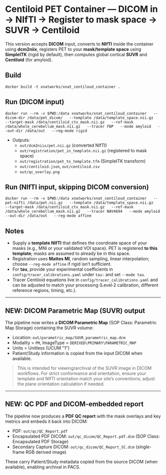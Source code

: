 # Centiloid PET Container — DICOM in → NIfTI → Register to mask space → SUVR → Centiloid

This version accepts **DICOM** input, converts to **NIfTI** inside the container using **dcm2niix**, registers PET to your **mask/template space** using **SimpleITK** (rigid by default), then computes global cortical **SUVR** and **Centiloid** (for amyloid).

## Build
```
docker build -t xnatworks/xnat_centiloud_container .
```

## Run (DICOM input)
```
docker run --rm -v $PWD:/data xnatworks/xnat_centiloud_container   --dicom-dir /data/pet_dicom/   --template /data/template_space.nii.gz   --target-mask /data/centiloid_ctx_mask.nii.gz   --ref-mask /data/whole_cerebellum_mask.nii.gz   --tracer FBP   --mode amyloid   --out-dir /data/out   --reg-mode rigid
```
- Outputs:
  - `out/dcm2niix/pet.nii.gz` (converted NIfTI)
  - `out/registration/pet_in_template.nii.gz` (registered to mask space)
  - `out/registration/pet_to_template.tfm` (SimpleITK transform)
  - `out/centiloid.json`, `out/centiloid.csv`
  - `out/qc_overlay.png`

## Run (NIfTI input, skipping DICOM conversion)
```
docker run --rm -v $PWD:/data xnatworks/xnat_centiloud_container   --pet-nifti /data/pet.nii.gz   --template /data/template_space.nii.gz   --target-mask /data/centiloid_ctx_mask.nii.gz   --ref-mask /data/whole_cerebellum_mask.nii.gz   --tracer NAV4694   --mode amyloid   --out-dir /data/out   --reg-mode affine
```

## Notes
- Supply a **template NIfTI** that defines the coordinate space of your masks (e.g., MNI or your validated VOI space). PET is registered **to this template**; masks are assumed to already be in this space.
- Registration uses **Mattes MI**, random sampling, linear interpolation; choose `--reg-mode affine` if rigid isn’t sufficient.
- For **tau**, provide your experimental coefficients in `config/tracer_calibrations.yaml` under `tau:` and set `--mode tau`.
- Tracer Centiloid equations live in `config/tracer_calibrations.yaml` and can be adjusted to match your processing (Level‑2 calibration, different reference regions, timing, etc.).


---
## NEW: DICOM Parametric Map (SUVR) output
The pipeline now writes a **DICOM Parametric Map** (SOP Class: Parametric Map Storage) containing the SUVR volume:
- Location: `out/parametric_map/SUVR_parametric_map.dcm`
- Modality = `PM`, ImageType = `DERIVED\PRIMARY\PARAMETRIC_MAP`
- Units = Unitless (UCUM "1")
- Patient/Study information is copied from the input DICOM when available.

> This is intended for viewing/archival of the SUVR image in DICOM workflows. For strict conformance and orientation, ensure your template and NIfTI orientation match your site’s conventions; adjust the plane orientation calculation if needed.


---
## NEW: QC PDF and DICOM-embedded report
The pipeline now produces a **PDF QC report** with the mask overlays and key metrics and embeds it back into DICOM:
- PDF: `out/qc/QC_Report.pdf`
- Encapsulated PDF DICOM: `out/qc_dicom/QC_Report.pdf.dcm` (SOP Class: Encapsulated PDF Storage)
- Secondary Capture DICOM: `out/qc_dicom/QC_Report_SC.dcm` (single-frame RGB derived image)

These carry Patient/Study metadata copied from the source DICOM (when available), enabling archival in PACS.
